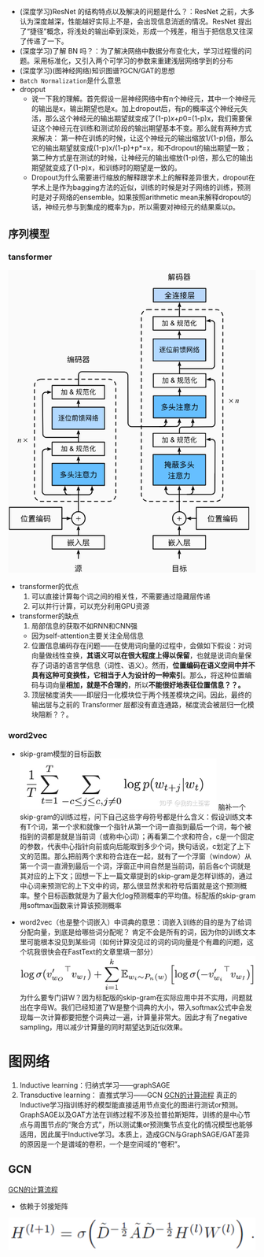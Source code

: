 * (深度学习)ResNet 的结构特点以及解决的问题是什么？：ResNet 之前，大多认为深度越深，性能越好实际上不是，会出现信息消逝的情况。ResNet 提出了“捷径”概念，将浅处的输出牵到深处，形成一个残差，相当于把信息又往深了传递了一下。
* (深度学习)了解 BN 吗？：为了解决网络中数据分布变化大，学习过程慢的问题。采用标准化，又引入两个可学习的参数来重建浅层网络学到的分布
* (深度学习)(图神经网络)知识图谱?GCN/GAT的思想
* `Batch Normalization`是什么意思
* dropput
    * 说一下我的理解。首先假设一层神经网络中有n个神经元，其中一个神经元的输出是x，输出期望也是x。加上dropout后，有p的概率这个神经元失活，那么这个神经元的输出期望就变成了(1-p)*x+p*0=(1-p)x，我们需要保证这个神经元在训练和测试阶段的输出期望基本不变。那么就有两种方式来解决：
    第一种在训练的时候，让这个神经元的输出缩放1/(1-p)倍，那么它的输出期望就变成(1-p)x/(1-p)+p*=x，和不dropout的输出期望一致；
    第二种方式是在测试的时候，让神经元的输出缩放(1-p)倍，那么它的输出期望就变成了(1-p)x，和训练时的期望是一致的。
    * Dropout为什么需要进行缩放的解释跟学术上的解释差异很大，dropout在学术上是作为bagging方法的近似，训练的时候是对子网络的训练，预测时是对子网络的ensemble。如果按照arithmetic mean来解释dropout的话，神经元参与到集成的概率为p，所以需要对神经元的结果乘以p。

## 序列模型
### tansformer
![](figures/2022-11-16-16-53-16.png)
* transformer的优点
  1. 可以直接计算每个词之间的相关性，不需要通过隐藏层传递
  2. 可以并行计算，可以充分利用GPU资源
* transformer的缺点
  1. 局部信息的获取不如RNN和CNN强
    * 因为self-attention主要关注全局信息
  2. 位置信息编码存在问题——在使用词向量的过程中，会做如下假设：对词向量做线性变换，**其语义可以在很大程度上得以保留**，也就是说词向量保存了词语的语言学信息（词性、语义）。然而，**位置编码在语义空间中并不具有这种可变换性，它相当于人为设计的一种索引**。那么，将这种位置编码与词向量**相加，就是不合理的**，所以**不能很好地表征位置信息？？。**
  3. 顶层梯度消失——即层归一化模块位于两个残差模块之间。因此，最终的输出层与之前的 Transformer 层都没有直连通路，梯度流会被层归一化模块阻断？？。

### word2vec
* skip-gram模型的目标函数
![](figures/2022-11-21-08-15-18.png)
脑补一个skip-gram的训练过程，问下自己这些字母符号都是什么含义：假设训练文本有T个词，第一个求和就像一个指针从第一个词一直指到最后一个词，每个被指到的词都是就是当前词（或称中心词）；再看第二个求和符合，c是一个固定的参数，代表中心指针向前或向后能取到多少个词，换句话说，c划定了上下文的范围。那么把前两个求和符合连在一起，就有了一个浮窗（window）从第一个词一直滑到最后一个词，浮窗正中间自然是当前词，前后各c个词就是其对应的上下文；回想一下上一篇文章提到的skip-gram是怎样训练的，通过中心词来预测它的上下文中的词，那么很显然求和符号后面就是这个预测概率。整个目标函数就是为了最大化log预测概率的平均值。标配版的skip-gram用softmax函数来计算该预测概率

* word2vec（也是整个词嵌入）中词典的意思：词嵌入训练的目的是为了给词分配向量，到底是给哪些词分配呢？
肯定不会是所有的词，因为你的训练文本里可能根本没见到某些词（如何计算没见过的词的词向量是个有趣的问题，这个坑我很快会在FastText的文章里填一部分）
![](figures/2022-11-21-08-18-16.png)
为什么要专门讲W？因为标配版的skip-gram在实际应用中并不实用，问题就出在字母W。我们已经知道了W是整个词典的大小，带入softmax公式中会发现每一次计算都要把整个词典过一遍，计算量非常大。因此才有了negative sampling，用以减少计算量的同时期望达到近似效果。

# 图网络
1. Inductive learning：归纳式学习——graphSAGE
2. Transductive learning： 直推式学习——GCN [GCN的计算流程](https://www.cnblogs.com/denny402/p/10917820.html)
真正的Inductive学习指训练好的模型能直接适用节点变化的图进行测试or预测。GraphSAGE以及GAT方法在训练过程不涉及拉普拉斯矩阵，训练的是中心节点与周围节点的“聚合方式”，所以测试集or预测集节点变化的情况模型也能够适用，因此属于Inductive学习。本质上，造成GCN与GraphSAGE/GAT差异的原因是一个是谱域的卷积，一个是空间域的“卷积”。

## GCN
[GCN的计算流程](https://www.cnblogs.com/denny402/p/10917820.html)
* 依赖于邻接矩阵

![](figures/2022-11-17-18-49-27.png)
<!-- ![](figures/2022-11-17-18-40-07.png) -->
